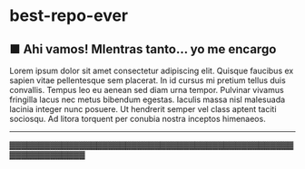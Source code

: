 # best-repo-ever
■ Ahi vamos!
MIentras tanto... yo me encargo
--------------------------------------------------------------

Lorem ipsum dolor sit amet consectetur adipiscing elit. 
Quisque faucibus ex sapien vitae pellentesque sem placerat. 
In id cursus mi pretium tellus duis convallis. 
Tempus leo eu aenean sed diam urna tempor. 
Pulvinar vivamus fringilla lacus nec metus bibendum egestas. 
Iaculis massa nisl malesuada lacinia integer nunc posuere. 
Ut hendrerit semper vel class aptent taciti sociosqu. 
Ad litora torquent per conubia nostra inceptos himenaeos.

--------------------------------------------------------------

▓▓▓▓▓▓▓▓▓▓▓▓▓▓▓▓▓▓▓▓▓▓▓▓▓▓▓▓▓▓▓▓▓▓▓▓▓▓▓▓▓▓▓▓▓▓▓▓▓▓▓▓▓▓▓▓▓▓▓▓▓▓
